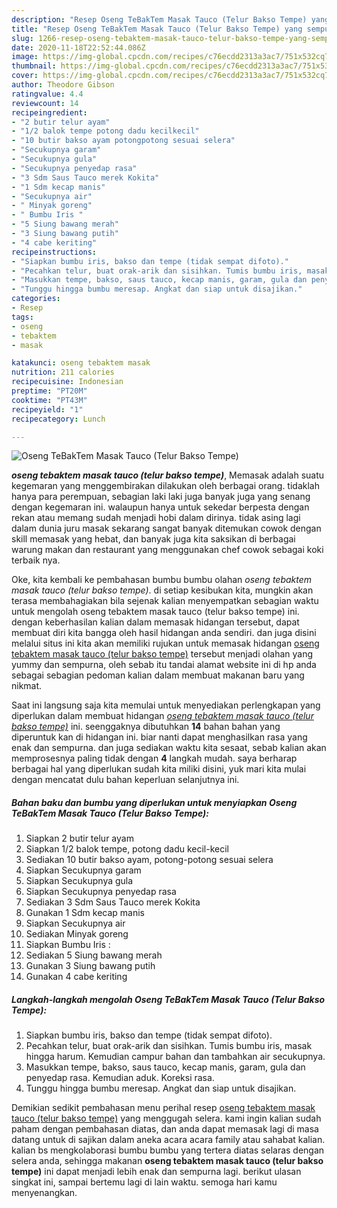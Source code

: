 ```yaml
---
description: "Resep Oseng TeBakTem Masak Tauco (Telur Bakso Tempe) yang sempurna"
title: "Resep Oseng TeBakTem Masak Tauco (Telur Bakso Tempe) yang sempurna"
slug: 1266-resep-oseng-tebaktem-masak-tauco-telur-bakso-tempe-yang-sempurna
date: 2020-11-18T22:52:44.086Z
image: https://img-global.cpcdn.com/recipes/c76ecdd2313a3ac7/751x532cq70/oseng-tebaktem-masak-tauco-telur-bakso-tempe-foto-resep-utama.jpg
thumbnail: https://img-global.cpcdn.com/recipes/c76ecdd2313a3ac7/751x532cq70/oseng-tebaktem-masak-tauco-telur-bakso-tempe-foto-resep-utama.jpg
cover: https://img-global.cpcdn.com/recipes/c76ecdd2313a3ac7/751x532cq70/oseng-tebaktem-masak-tauco-telur-bakso-tempe-foto-resep-utama.jpg
author: Theodore Gibson
ratingvalue: 4.4
reviewcount: 14
recipeingredient:
- "2 butir telur ayam"
- "1/2 balok tempe potong dadu kecilkecil"
- "10 butir bakso ayam potongpotong sesuai selera"
- "Secukupnya garam"
- "Secukupnya gula"
- "Secukupnya penyedap rasa"
- "3 Sdm Saus Tauco merek Kokita"
- "1 Sdm kecap manis"
- "Secukupnya air"
- " Minyak goreng"
- " Bumbu Iris "
- "5 Siung bawang merah"
- "3 Siung bawang putih"
- "4 cabe keriting"
recipeinstructions:
- "Siapkan bumbu iris, bakso dan tempe (tidak sempat difoto)."
- "Pecahkan telur, buat orak-arik dan sisihkan. Tumis bumbu iris, masak hingga harum. Kemudian campur bahan dan tambahkan air secukupnya."
- "Masukkan tempe, bakso, saus tauco, kecap manis, garam, gula dan penyedap rasa. Kemudian aduk. Koreksi rasa."
- "Tunggu hingga bumbu meresap. Angkat dan siap untuk disajikan."
categories:
- Resep
tags:
- oseng
- tebaktem
- masak

katakunci: oseng tebaktem masak 
nutrition: 211 calories
recipecuisine: Indonesian
preptime: "PT20M"
cooktime: "PT43M"
recipeyield: "1"
recipecategory: Lunch

---
```



![Oseng TeBakTem Masak Tauco (Telur Bakso Tempe)](https://img-global.cpcdn.com/recipes/c76ecdd2313a3ac7/751x532cq70/oseng-tebaktem-masak-tauco-telur-bakso-tempe-foto-resep-utama.jpg)

<b><i>oseng tebaktem masak tauco (telur bakso tempe)</i></b>, Memasak adalah suatu kegemaran yang menggembirakan dilakukan oleh berbagai orang. tidaklah hanya para perempuan, sebagian laki laki juga banyak juga yang senang dengan kegemaran ini. walaupun hanya untuk sekedar berpesta dengan rekan atau memang sudah menjadi hobi dalam dirinya. tidak asing lagi dalam dunia juru masak sekarang sangat banyak ditemukan cowok dengan skill memasak yang hebat, dan banyak juga kita saksikan di berbagai warung makan dan restaurant yang menggunakan chef cowok sebagai koki terbaik nya.

Oke, kita kembali ke pembahasan bumbu bumbu olahan <i>oseng tebaktem masak tauco (telur bakso tempe)</i>. di setiap kesibukan kita, mungkin akan terasa membahagiakan bila sejenak kalian menyempatkan sebagian waktu untuk mengolah oseng tebaktem masak tauco (telur bakso tempe) ini. dengan keberhasilan kalian dalam memasak hidangan tersebut, dapat membuat diri kita bangga oleh hasil hidangan anda sendiri. dan juga disini melalui situs ini kita akan memiliki rujukan untuk memasak hidangan <u>oseng tebaktem masak tauco (telur bakso tempe)</u> tersebut menjadi olahan yang yummy dan sempurna, oleh sebab itu tandai alamat website ini di hp anda sebagai sebagian pedoman kalian dalam membuat makanan baru yang nikmat.




Saat ini langsung saja kita memulai untuk menyediakan perlengkapan yang diperlukan dalam membuat hidangan <u><i>oseng tebaktem masak tauco (telur bakso tempe)</i></u> ini. seenggaknya dibutuhkan <b>14</b> bahan bahan yang diperuntuk kan di hidangan ini. biar nanti dapat menghasilkan rasa yang enak dan sempurna. dan juga sediakan waktu kita sesaat, sebab kalian akan memprosesnya paling tidak dengan <b>4</b> langkah mudah. saya berharap berbagai hal yang diperlukan sudah kita miliki disini, yuk mari kita mulai dengan mencatat dulu bahan keperluan selanjutnya ini.

<!--inarticleads1-->

##### Bahan baku dan bumbu yang diperlukan untuk menyiapkan Oseng TeBakTem Masak Tauco (Telur Bakso Tempe):

1. Siapkan 2 butir telur ayam
1. Siapkan 1/2 balok tempe, potong dadu kecil-kecil
1. Sediakan 10 butir bakso ayam, potong-potong sesuai selera
1. Siapkan Secukupnya garam
1. Siapkan Secukupnya gula
1. Siapkan Secukupnya penyedap rasa
1. Sediakan 3 Sdm Saus Tauco merek Kokita
1. Gunakan 1 Sdm kecap manis
1. Siapkan Secukupnya air
1. Sediakan  Minyak goreng
1. Siapkan  Bumbu Iris :
1. Sediakan 5 Siung bawang merah
1. Gunakan 3 Siung bawang putih
1. Gunakan 4 cabe keriting




<!--inarticleads2-->

##### Langkah-langkah mengolah Oseng TeBakTem Masak Tauco (Telur Bakso Tempe):

1. Siapkan bumbu iris, bakso dan tempe (tidak sempat difoto).
1. Pecahkan telur, buat orak-arik dan sisihkan. Tumis bumbu iris, masak hingga harum. Kemudian campur bahan dan tambahkan air secukupnya.
1. Masukkan tempe, bakso, saus tauco, kecap manis, garam, gula dan penyedap rasa. Kemudian aduk. Koreksi rasa.
1. Tunggu hingga bumbu meresap. Angkat dan siap untuk disajikan.




Demikian sedikit pembahasan menu perihal resep <u>oseng tebaktem masak tauco (telur bakso tempe)</u> yang menggugah selera. kami ingin kalian sudah paham dengan pembahasan diatas, dan anda dapat memasak lagi di masa datang untuk di sajikan dalam aneka acara acara family atau sahabat kalian. kalian bs mengkolaborasi bumbu bumbu yang tertera diatas selaras dengan selera anda, sehingga makanan <b>oseng tebaktem masak tauco (telur bakso tempe)</b> ini dapat menjadi lebih enak dan sempurna lagi. berikut ulasan singkat ini, sampai bertemu lagi di lain waktu. semoga hari kamu menyenangkan.
